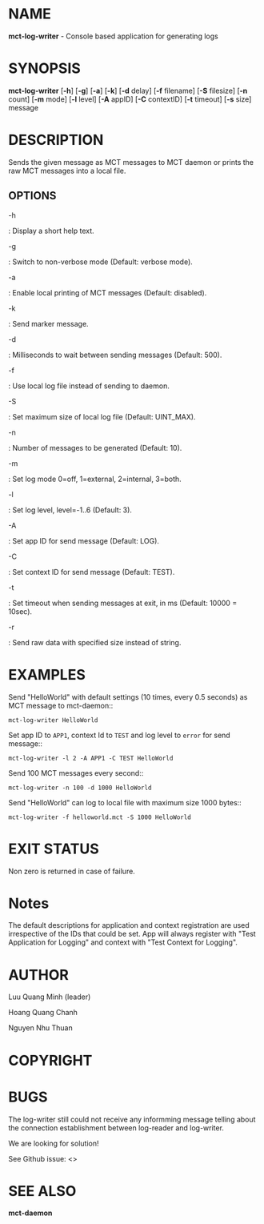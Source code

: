 # NAME

**mct-log-writer** - Console based application for generating logs

# SYNOPSIS

**mct-log-writer** \[**-h**\] \[**-g**\] \[**-a**\] \[**-k**\] \[**-d** delay\] \[**-f** filename\] \[**-S** filesize\] \[**-n** count\] \[**-m** mode\] \[**-l** level\] \[**-A** appID\] \[**-C** contextID\] \[**-t** timeout\] \[**-s** size\] message

# DESCRIPTION

Sends the given message as MCT messages to MCT daemon or prints the raw MCT messages into a local file.

## OPTIONS

-h

: Display a short help text.

-g

: Switch to non-verbose mode (Default: verbose mode).

-a

: Enable local printing of MCT messages (Default: disabled).

-k

: Send marker message.

-d

: Milliseconds to wait between sending messages (Default: 500).

-f

: Use local log file instead of sending to daemon.

-S

: Set maximum size of local log file (Default: UINT\_MAX).

-n

: Number of messages to be generated (Default: 10).

-m

: Set log mode 0=off, 1=external, 2=internal, 3=both.

-l

: Set log level, level=-1..6 (Default: 3).

-A

: Set app ID for send message (Default: LOG).

-C

: Set context ID for send message (Default: TEST).

-t

: Set timeout when sending messages at exit, in ms (Default: 10000 = 10sec).

-r

: Send raw data with specified size instead of string.


# EXAMPLES

Send "HelloWorld" with default settings (10 times, every 0.5 seconds) as MCT message to mct-daemon::

    mct-log-writer HelloWorld

Set app ID to `APP1`, context Id to `TEST` and log level to `error` for send message::

    mct-log-writer -l 2 -A APP1 -C TEST HelloWorld

Send 100 MCT messages every second::

    mct-log-writer -n 100 -d 1000 HelloWorld

Send "HelloWorld" can log to local file with maximum size 1000 bytes::

    mct-log-writer -f helloworld.mct -S 1000 HelloWorld

# EXIT STATUS

Non zero is returned in case of failure.

# Notes

The default descriptions for application and context registration are used irrespective of the IDs that could be set. App will always register with "Test Application for Logging" and context with "Test Context for Logging".

# AUTHOR

Luu Quang Minh (leader)

Hoang Quang Chanh

Nguyen Nhu Thuan

# COPYRIGHT


# BUGS

The log-writer still could not receive any informming message telling
about the connection establishment between log-reader and log-writer.

We are looking for solution!

See Github issue: <>
# SEE ALSO

**mct-daemon**
